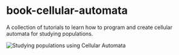 # book-cellular-automata
A collection of tutorials to learn how to program and create
cellular automata for studying populations.

![Studying populations using Cellular Automata](./book.png)
